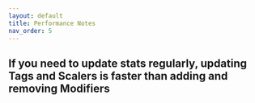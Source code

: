 ```yaml
---
layout: default
title: Performance Notes
nav_order: 5
---
```


## If you need to update stats regularly, updating Tags and Scalers is faster than adding and removing Modifiers
